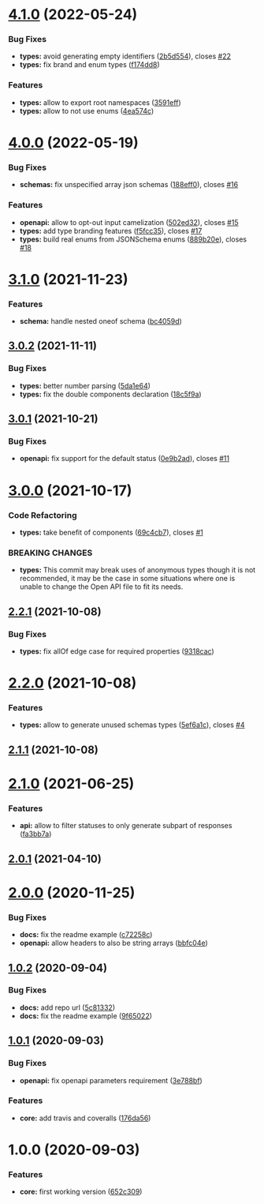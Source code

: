 # [4.1.0](https://github.com/nfroidure/schema2dts/compare/v4.0.0...v4.1.0) (2022-05-24)


### Bug Fixes

* **types:** avoid generating empty identifiers ([2b5d554](https://github.com/nfroidure/schema2dts/commit/2b5d55419b919c8ee53fefb31f3eb8973396116d)), closes [#22](https://github.com/nfroidure/schema2dts/issues/22)
* **types:** fix brand and enum types ([f174dd8](https://github.com/nfroidure/schema2dts/commit/f174dd89154df0a42e8305bb802d02209b389ba7))


### Features

* **types:** allow to export root namespaces ([3591eff](https://github.com/nfroidure/schema2dts/commit/3591effbcaade7c378cafc4f2389fe6051149b17))
* **types:** allow to not use enums ([4ea574c](https://github.com/nfroidure/schema2dts/commit/4ea574c212825a2215afc9f6a479f6fa56ec9884))



# [4.0.0](https://github.com/nfroidure/schema2dts/compare/v3.1.0...v4.0.0) (2022-05-19)


### Bug Fixes

* **schemas:** fix unspecified array json schemas ([188eff0](https://github.com/nfroidure/schema2dts/commit/188eff03c75ccdbf2f34f45f8822d50d8a857ffe)), closes [#16](https://github.com/nfroidure/schema2dts/issues/16)


### Features

* **openapi:** allow to opt-out input camelization ([502ed32](https://github.com/nfroidure/schema2dts/commit/502ed32c9ac66d05a816a56cb130f73214eacbb6)), closes [#15](https://github.com/nfroidure/schema2dts/issues/15)
* **types:** add type branding features ([f5fcc35](https://github.com/nfroidure/schema2dts/commit/f5fcc352b3f4ba5282caeaa43ad27d4c608ba770)), closes [#17](https://github.com/nfroidure/schema2dts/issues/17)
* **types:** build real enums from JSONSchema enums ([889b20e](https://github.com/nfroidure/schema2dts/commit/889b20e9d36d5c28d31ad1d5f364d28773386d29)), closes [#18](https://github.com/nfroidure/schema2dts/issues/18)



# [3.1.0](https://github.com/nfroidure/schema2dts/compare/v3.0.2...v3.1.0) (2021-11-23)


### Features

* **schema:** handle nested oneof schema ([bc4059d](https://github.com/nfroidure/schema2dts/commit/bc4059dc24a51b1ccc9d305b03695792a2d2a3bb))



## [3.0.2](https://github.com/nfroidure/schema2dts/compare/v3.0.1...v3.0.2) (2021-11-11)


### Bug Fixes

* **types:** better number parsing ([5da1e64](https://github.com/nfroidure/schema2dts/commit/5da1e64fba141c9150188f507d28271e3e5fa304))
* **types:** fix the double components declaration ([18c5f9a](https://github.com/nfroidure/schema2dts/commit/18c5f9a5a0010866b9606b08059ad2cbc52d5832))



## [3.0.1](https://github.com/nfroidure/schema2dts/compare/v3.0.0...v3.0.1) (2021-10-21)


### Bug Fixes

* **openapi:** fix support for the default status ([0e9b2ad](https://github.com/nfroidure/schema2dts/commit/0e9b2ad018ae55047e85d6691398b174810e178d)), closes [#11](https://github.com/nfroidure/schema2dts/issues/11)



# [3.0.0](https://github.com/nfroidure/schema2dts/compare/v2.2.1...v3.0.0) (2021-10-17)


### Code Refactoring

* **types:** take benefit of components ([69c4cb7](https://github.com/nfroidure/schema2dts/commit/69c4cb73a8ee5d763f2eb5cee6320935ebb45337)), closes [#1](https://github.com/nfroidure/schema2dts/issues/1)


### BREAKING CHANGES

* **types:** This commit may break uses of anonymous types though it is not recommended, it may
be the case in some situations where one is unable to change the Open API file to fit its needs.



## [2.2.1](https://github.com/nfroidure/schema2dts/compare/v2.2.0...v2.2.1) (2021-10-08)


### Bug Fixes

* **types:** fix allOf edge case for required properties ([9318cac](https://github.com/nfroidure/schema2dts/commit/9318cacf66226259c380345b0c73b92400f36523))



# [2.2.0](https://github.com/nfroidure/schema2dts/compare/v2.1.1...v2.2.0) (2021-10-08)


### Features

* **types:** allow to generate unused schemas types ([5ef6a1c](https://github.com/nfroidure/schema2dts/commit/5ef6a1c0e874013c9c578ae647ba144637647c37)), closes [#4](https://github.com/nfroidure/schema2dts/issues/4)



## [2.1.1](https://github.com/nfroidure/schema2dts/compare/v2.1.0...v2.1.1) (2021-10-08)



# [2.1.0](https://github.com/nfroidure/schema2dts/compare/v2.0.1...v2.1.0) (2021-06-25)


### Features

* **api:** allow to filter statuses to only generate subpart of responses ([fa3bb7a](https://github.com/nfroidure/schema2dts/commit/fa3bb7a62fac1f709338001a06433e0a519e3cd8))



## [2.0.1](https://github.com/nfroidure/schema2dts/compare/v2.0.0...v2.0.1) (2021-04-10)



# [2.0.0](https://github.com/nfroidure/schema2dts/compare/v1.0.2...v2.0.0) (2020-11-25)


### Bug Fixes

* **docs:** fix the readme example ([c72258c](https://github.com/nfroidure/schema2dts/commit/c72258c8d6b1f5ddebfcf2096338a3d5039c13cd))
* **openapi:** allow headers to also be string arrays ([bbfc04e](https://github.com/nfroidure/schema2dts/commit/bbfc04ebf293d0faea62ee8589791904b73cd836))



## [1.0.2](https://github.com/nfroidure/schema2dts/compare/v1.0.1...v1.0.2) (2020-09-04)


### Bug Fixes

* **docs:** add repo url ([5c81332](https://github.com/nfroidure/schema2dts/commit/5c8133297aaf1820648bf0faf26bfb779590ef8d))
* **docs:** fix the readme example ([9f65022](https://github.com/nfroidure/schema2dts/commit/9f65022f519c738cfe8f1dcb3bf6e955dfde9fc6))



## [1.0.1](https://github.com/nfroidure/schema2dts/compare/v1.0.0...v1.0.1) (2020-09-03)


### Bug Fixes

* **openapi:** fix openapi parameters requirement ([3e788bf](https://github.com/nfroidure/schema2dts/commit/3e788bfb89cd9b57962ab6e95e9deafd4dca937a))


### Features

* **core:** add travis and coveralls ([176da56](https://github.com/nfroidure/schema2dts/commit/176da56040f60c2ade5886b34e3420d4b44fcd7b))



# 1.0.0 (2020-09-03)


### Features

* **core:** first working version ([652c309](https://github.com/nfroidure/schema2dts/commit/652c3092bc3e792fd39c0333d14ef0953b37525b))



